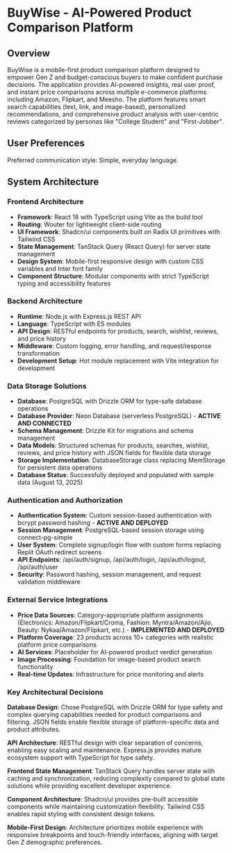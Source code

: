 # BuyWise - AI-Powered Product Comparison Platform

## Overview

BuyWise is a mobile-first product comparison platform designed to empower Gen Z and budget-conscious buyers to make confident purchase decisions. The application provides AI-powered insights, real user proof, and instant price comparisons across multiple e-commerce platforms including Amazon, Flipkart, and Meesho. The platform features smart search capabilities (text, link, and image-based), personalized recommendations, and comprehensive product analysis with user-centric reviews categorized by personas like "College Student" and "First-Jobber".

## User Preferences

Preferred communication style: Simple, everyday language.

## System Architecture

### Frontend Architecture
- **Framework**: React 18 with TypeScript using Vite as the build tool
- **Routing**: Wouter for lightweight client-side routing
- **UI Framework**: Shadcn/ui components built on Radix UI primitives with Tailwind CSS
- **State Management**: TanStack Query (React Query) for server state management
- **Design System**: Mobile-first responsive design with custom CSS variables and Inter font family
- **Component Structure**: Modular components with strict TypeScript typing and accessibility features

### Backend Architecture
- **Runtime**: Node.js with Express.js REST API
- **Language**: TypeScript with ES modules
- **API Design**: RESTful endpoints for products, search, wishlist, reviews, and price history
- **Middleware**: Custom logging, error handling, and request/response transformation
- **Development Setup**: Hot module replacement with Vite integration for development

### Data Storage Solutions
- **Database**: PostgreSQL with Drizzle ORM for type-safe database operations
- **Database Provider**: Neon Database (serverless PostgreSQL) - **ACTIVE AND CONNECTED**
- **Schema Management**: Drizzle Kit for migrations and schema management
- **Data Models**: Structured schemas for products, searches, wishlist, reviews, and price history with JSON fields for flexible data storage
- **Storage Implementation**: DatabaseStorage class replacing MemStorage for persistent data operations
- **Database Status**: Successfully deployed and populated with sample data (August 13, 2025)

### Authentication and Authorization
- **Authentication System**: Custom session-based authentication with bcrypt password hashing - **ACTIVE AND DEPLOYED**
- **Session Management**: PostgreSQL-based session storage using connect-pg-simple
- **User System**: Complete signup/login flow with custom forms replacing Replit OAuth redirect screens
- **API Endpoints**: /api/auth/signup, /api/auth/login, /api/auth/logout, /api/auth/user
- **Security**: Password hashing, session management, and request validation middleware

### External Service Integrations
- **Price Data Sources**: Category-appropriate platform assignments (Electronics: Amazon/Flipkart/Croma, Fashion: Myntra/Amazon/Ajio, Beauty: Nykaa/Amazon/Flipkart, etc.) - **IMPLEMENTED AND DEPLOYED**
- **Platform Coverage**: 23 products across 10+ categories with realistic platform price comparisons
- **AI Services**: Placeholder for AI-powered product verdict generation
- **Image Processing**: Foundation for image-based product search functionality
- **Real-time Updates**: Infrastructure for price monitoring and alerts

### Key Architectural Decisions

**Database Design**: Chose PostgreSQL with Drizzle ORM for type safety and complex querying capabilities needed for product comparisons and filtering. JSON fields enable flexible storage of platform-specific data and product attributes.

**API Architecture**: RESTful design with clear separation of concerns, enabling easy scaling and maintenance. Express.js provides mature ecosystem support with TypeScript for type safety.

**Frontend State Management**: TanStack Query handles server state with caching and synchronization, reducing complexity compared to global state solutions while providing excellent developer experience.

**Component Architecture**: Shadcn/ui provides pre-built accessible components while maintaining customization flexibility. Tailwind CSS enables rapid styling with consistent design tokens.

**Mobile-First Design**: Architecture prioritizes mobile experience with responsive breakpoints and touch-friendly interfaces, aligning with target Gen Z demographic preferences.